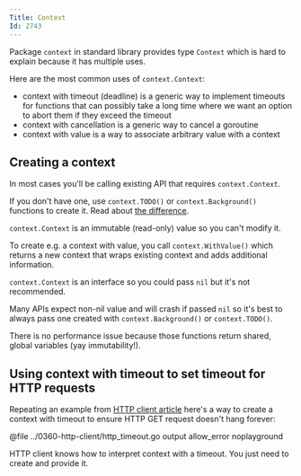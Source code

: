```yaml
---
Title: Context
Id: 2743
---
```

Package `context` in standard library provides type `Context` which is hard to explain because it has multiple uses.

Here are the most common uses of `context.Context`:
* context with timeout (deadline) is a generic way to implement timeouts for functions that can possibly take a long time where we want an option to abort them if they exceed the timeout
* context with cancellation is a generic way to cancel a goroutine
* context with value is a way to associate arbitrary value with a context

## Creating a context

In most cases you'll be calling existing API that requires `context.Context`.

If you don't have one, use `context.TODO()` or `context.Background()` functions to create it. Read about [the difference](901000a2).

`context.Context` is an immutable (read-only) value so you can't modify it.

To create e.g. a context with value, you call `context.WithValue()` which returns a new context that wraps existing context and adds additional information.

`context.Context` is an interface so you could pass `nil` but it's not recommended.

Many APIs expect non-nil value and will crash if passed `nil` so it's best to always pass one created with `context.Background()` or `context.TODO()`.

There is no performance issue because those functions return shared, global variables (yay immutability!).

## Using context with timeout to set timeout for HTTP requests

Repeating an example from [HTTP client article](12209) here's a way to create a context with timeout to ensure HTTP GET request doesn't hang forever:

@file ../0360-http-client/http_timeout.go output allow_error noplayground

HTTP client knows how to interpret context with a timeout. You just need to create and provide it.
